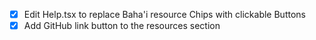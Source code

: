 - [x] Edit Help.tsx to replace Baha'i resource Chips with clickable Buttons
- [x] Add GitHub link button to the resources section
